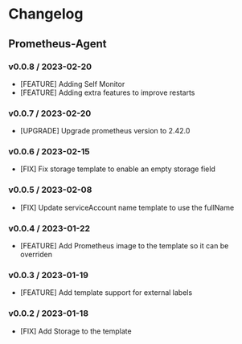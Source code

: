 # Changelog

## Prometheus-Agent

### v0.0.8 / 2023-02-20

* [FEATURE] Adding Self Monitor
* [FEATURE] Adding extra features to improve restarts

### v0.0.7 / 2023-02-20

* [UPGRADE] Upgrade prometheus version to 2.42.0

### v0.0.6 / 2023-02-15

* [FIX] Fix storage template to enable an empty storage field    

### v0.0.5 / 2023-02-08

* [FIX] Update serviceAccount name template to use the fullName

### v0.0.4 / 2023-01-22

* [FEATURE] Add Prometheus image to the template so it can be overriden

### v0.0.3 / 2023-01-19

* [FEATURE] Add template support for external labels 

### v0.0.2 / 2023-01-18
 
* [FIX] Add Storage to the template